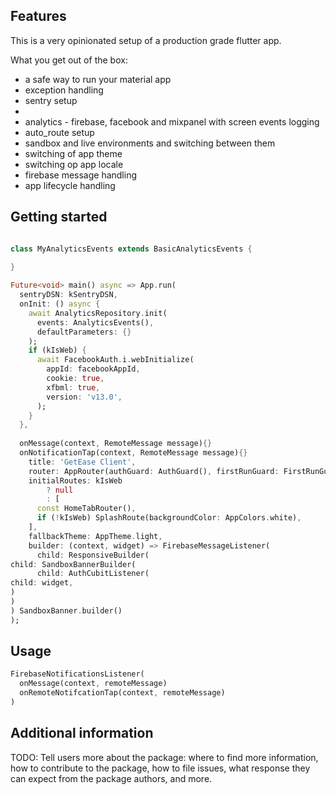 ## Features

This is a very opinionated setup of a production grade flutter app.

What you get out of the box:

- a safe way to run your material app
- exception handling
- sentry setup
- 
- analytics - firebase, facebook and mixpanel with screen events logging
- auto_route setup
- sandbox and live environments and switching between them
- switching of app theme
- switching op app locale
- firebase message handling
- app lifecycle handling

## Getting started


```dart

class MyAnalyticsEvents extends BasicAnalyticsEvents {
  
}

Future<void> main() async => App.run(
  sentryDSN: kSentryDSN,
  onInit: () async {
    await AnalyticsRepository.init(
      events: AnalyticsEvents(),
      defaultParameters: {}
    );
    if (kIsWeb) {
      await FacebookAuth.i.webInitialize(
        appId: facebookAppId,
        cookie: true,
        xfbml: true,
        version: 'v13.0',
      );
    }
  },
    
  onMessage(context, RemoteMessage message){}
  onNotificationTap(context, RemoteMessage message){}
    title: 'GetEase Client',
    router: AppRouter(authGuard: AuthGuard(), firstRunGuard: FirstRunGuard()),
    initialRoutes: kIsWeb
        ? null
        : [
      const HomeTabRouter(),
      if (!kIsWeb) SplashRoute(backgroundColor: AppColors.white),
    ],
    fallbackTheme: AppTheme.light,
    builder: (context, widget) => FirebaseMessageListener(
      child: ResponsiveBuilder(
child: SandboxBannerBuilder(
      child: AuthCubitListener(
child: widget,
)
)
) SandboxBanner.builder()
);
```

## Usage


```dart
FirebaseNotificationsListener(
  onMessage(context, remoteMessage)
  onRemoteNotifcationTap(context, remoteMessage)
)
```



## Additional information

TODO: Tell users more about the package: where to find more information, how to 
contribute to the package, how to file issues, what response they can expect 
from the package authors, and more.
